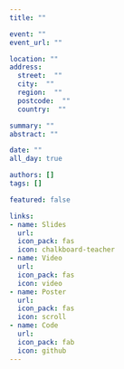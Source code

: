 ```yaml
---
title: ""

event: ""
event_url: ""

location: ""
address: 
  street:  ""
  city:  ""
  region:  ""
  postcode:  ""
  country:  ""

summary: ""
abstract: ""

date: ""
all_day: true

authors: []
tags: []

featured: false

links:
- name: Slides
  url: 
  icon_pack: fas
  icon: chalkboard-teacher
- name: Video
  url: 
  icon_pack: fas
  icon: video
- name: Poster
  url: 
  icon_pack: fas
  icon: scroll
- name: Code
  url: 
  icon_pack: fab
  icon: github
---
```


